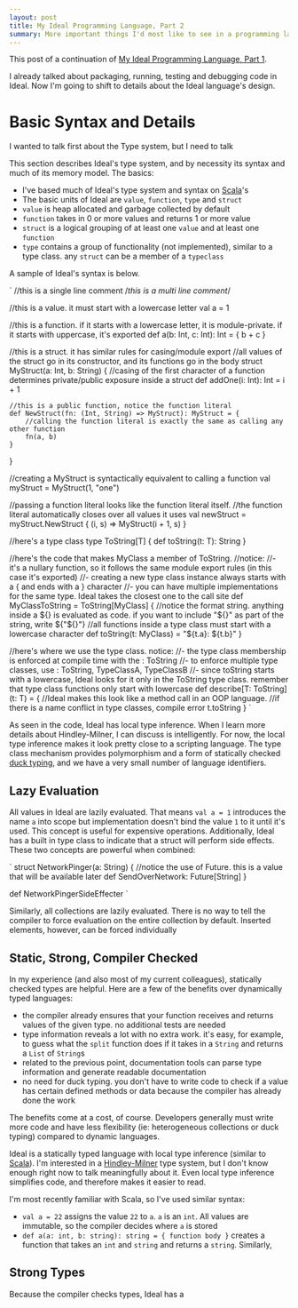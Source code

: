 ```yaml
---
layout: post
title: My Ideal Programming Language, Part 2
summary: More important things I'd most like to see in a programming language
---
```


This post of a continuation of [My Ideal Programming Language, Part 1](/2013/06/29/IdealLang.html).

I already talked about packaging, running, testing and debugging code in Ideal. Now I'm going to shift to details about the Ideal language's design.

# Basic Syntax and Details

I wanted to talk first about the Type system, but I need to talk 

This section describes Ideal's type system, and by necessity its syntax and much of its memory model. The basics:

* I've based much of Ideal's type system and syntax on [Scala](http://http://scala-lang.org/)'s
* The basic units of Ideal are `value`, `function`, `type` and `struct`
* `value` is heap allocated and garbage collected by default
* `function` takes in 0 or more values and returns 1 or more value
* `struct` is a logical grouping of at least one `value` and at least one `function`
* `type` contains a group of functionality (not implemented), similar to a type class. any `struct` can be a member of a `typeclass`

A sample of Ideal's syntax is below.

`
//this is a single line comment
/*this is a multi
line comment*/

//this is a value. it must start with a lowercase letter
val a = 1 

//this is a function. if it starts with a lowercase letter, it is module-private. if it starts with uppercase, it's exported
def a(b: Int, c: Int): Int = {
	b + c
}

//this is a struct. it has similar rules for casing/module export
//all values of the struct go in its constructor, and its functions go in the body
struct MyStruct(a: Int, b: String) {
	//casing of the first character of a function determines private/public exposure inside a struct
	def addOne(i: Int): Int = i + 1
	
	//this is a public function, notice the function literal
	def NewStruct(fn: (Int, String) => MyStruct): MyStruct = {
		//calling the function literal is exactly the same as calling any other function
		fn(a, b)
	}
}

//creating a MyStruct is syntactically equivalent to calling a function
val myStruct = MyStruct(1, "one")

//passing a function literal looks like the function literal itself.
//the function literal automatically closes over all values it uses
val newStruct = myStruct.NewStruct { (i, s) =>
	MyStruct(i + 1, s)
}

//here's a type class
type ToString[T] {
	def toString(t: T): String
}

//here's the code that makes MyClass a member of ToString.
//notice:
//- it's a nullary function, so it follows the same module export rules (in this case it's exported)
//- creating a new type class instance always starts with a { and ends with a } character
//- you can have multiple implementations for the same type. Ideal takes the closest one to the call site
def MyClassToString = ToString[MyClass] {
	//notice the format string. anything inside a ${} is evaluated as code. if you want to include "${}" as part of the string, write ${"${}"}
	//all functions inside a type class must start with a lowercase character
	def toString(t: MyClass) = "${t.a}: ${t.b}"
}

//here's where we use the type class. notice:
//- the type class membership is enforced at compile time with the : ToString
//- to enforce multiple type classes, use : ToString, TypeClassA, TypeClassB
//- since toString starts with a lowercase, Ideal looks for it only in the ToString type class. remember that type class functions only start with lowercase
def describe[T: ToString](t: T) = {
	//Ideal makes this look like a method call in an OOP language.
	//if there is a name conflict in type classes, compile error
	t.toString
}
`

As seen in the code, Ideal has local type inference. When I learn more details about Hindley-Milner, I can discuss is intelligently. For now, the local type inference makes it look pretty close to a scripting language. The type class mechanism provides polymorphism and a form of statically checked [duck typing](http://en.wikipedia.org/wiki/Duck_typing), and we have a very small number of language identifiers.

## Lazy Evaluation

All values in Ideal are lazily evaluated. That means `val a = 1` introduces the name `a` into scope but implementation doesn't bind the value `1` to it until it's used. This concept is useful for expensive operations. Additionally, Ideal has a built in type class to indicate that a struct will perform side effects. These two concepts are powerful when combined:

`
struct NetworkPinger(a: String) {
	//notice the use of Future. this is a value that will be available later
	def SendOverNetwork: Future[String]
}

def NetworkPingerSideEffecter
`

Similarly, all collections are lazily evaluated. There is no way to tell the compiler to force evaluation on the entire collection by default. Inserted elements, however, can be forced individually

## Static, Strong, Compiler Checked

In my experience (and also most of my current colleagues), statically checked types are helpful. Here are a few of the benefits over dynamically typed languages:

* the compiler already ensures that your function receives and returns values of the given type. no additional tests are needed
* type information reveals a lot with no extra work. it's easy, for example, to guess what the `split` function does if it takes in a `String` and returns a `List` of `String`s
* related to the previous point, documentation tools can parse type information and generate readable documentation
* no need for duck typing. you don't have to write code to check if a value has certain defined methods or data because the compiler has already done the work

The benefits come at a cost, of course. Developers generally must write more code and have less flexibility (ie: heterogeneous collections or duck typing) compared to dynamic languages.

Ideal is a statically typed language with local type inference (similar to [Scala](http://www.scala-lang.org/)). I'm interested in a  [Hindley-Milner](http://en.wikipedia.org/wiki/Hindley%E2%80%93Milner_type_system) type system, but I don't know enough right now to talk meaningfully about it. Even local type inference simplifies code, and therefore makes it easier to read.

I'm most recently familiar with Scala, so I've used similar syntax:

* `val a = 22` assigns the value `22` to `a`. `a` is an `int`. All values are immutable, so the compiler decides where `a` is stored
* `def a(a: int, b: string): string = { function body }` creates a function that takes an `int` and `string` and returns a `string`. Similarly, 

## Strong Types

Because the compiler checks types, Ideal has a 